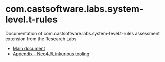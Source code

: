 # com.castsoftware.labs.system-level.t-rules
Documentation of com.castsoftware.labs.system-level.t-rules assessment extension from the Research Labs
* [Main document](/com.castsoftware.labs.system-level.t-rules_documentation.md)
* [Appendix - Neo4J/Linkurious tooling](/com.castsoftware.labs.system-level.t-rules_appendix_neo4j-linkurious.md)